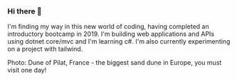 ### Hi there 👋

I'm finding my way in this new world of coding, having completed an introductory bootcamp in 2019. I'm building web applications and APIs using dotnet core/mvc and I'm learning c#. I'm also currently experimenting on a project with tailwind.

Photo: Dune of Pilat, France - the biggest sand dune in Europe, you must visit one day!

